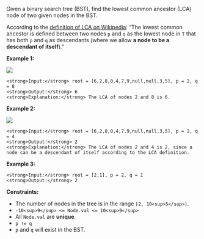 Given a binary search tree (BST), find the lowest common ancestor (LCA) node of two given nodes in the BST.

According to the [definition of LCA on Wikipedia](https://en.wikipedia.org/wiki/Lowest_common_ancestor): “The lowest common ancestor is defined between two nodes `p` and `q` as the lowest node in `T` that has both `p` and `q` as descendants (where we allow **a node to be a descendant of itself**).”

**Example 1:**

![](https://assets.leetcode.com/uploads/2018/12/14/binarysearchtree_improved.png)

```
<strong>Input:</strong> root = [6,2,8,0,4,7,9,null,null,3,5], p = 2, q = 8
<strong>Output:</strong> 6
<strong>Explanation:</strong> The LCA of nodes 2 and 8 is 6.
```

**Example 2:**

![](https://assets.leetcode.com/uploads/2018/12/14/binarysearchtree_improved.png)

```
<strong>Input:</strong> root = [6,2,8,0,4,7,9,null,null,3,5], p = 2, q = 4
<strong>Output:</strong> 2
<strong>Explanation:</strong> The LCA of nodes 2 and 4 is 2, since a node can be a descendant of itself according to the LCA definition.
```

**Example 3:**

```
<strong>Input:</strong> root = [2,1], p = 2, q = 1
<strong>Output:</strong> 2
```

**Constraints:**

-   The number of nodes in the tree is in the range `[2, 10<sup>5</sup>]`.
-   `-10<sup>9</sup> <= Node.val <= 10<sup>9</sup>`
-   All `Node.val` are **unique**.
-   `p != q`
-   `p` and `q` will exist in the BST.